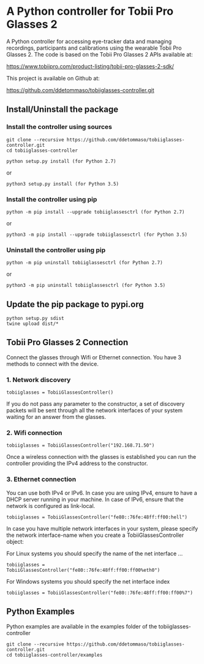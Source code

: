 # A Python controller for Tobii Pro Glasses 2

A Python controller for accessing eye-tracker data and managing recordings,
participants and calibrations using the wearable Tobii Pro Glasses 2.
The code is based on the Tobii Pro Glasses 2 APIs available at:

https://www.tobiipro.com/product-listing/tobii-pro-glasses-2-sdk/

This project is available on Github at:

https://github.com/ddetommaso/tobiiglasses-controller.git


## Install/Uninstall the package

### Install the controller using sources
```
git clone --recursive https://github.com/ddetommaso/tobiiglasses-controller.git
cd tobiiglasses-controller
```

```
python setup.py install (for Python 2.7)
```
or

```
python3 setup.py install (for Python 3.5)
```

### Install the controller using pip

```
python -m pip install --upgrade tobiiglassesctrl (for Python 2.7)
```

or

```
python3 -m pip install --upgrade tobiiglassesctrl (for Python 3.5)
```

### Uninstall the controller using pip

```
python -m pip uninstall tobiiglassesctrl (for Python 2.7)
```

or

```
python3 -m pip uninstall tobiiglassesctrl (for Python 3.5)
```

## Update the pip package to pypi.org

```
python setup.py sdist
twine upload dist/*
```

## Tobii Pro Glasses 2 Connection

Connect the glasses through Wifi or Ethernet connection. You have 3 methods to
connect with the device.

### 1. Network discovery

```
tobiiglasses = TobiiGlassesController()
```

If you do not pass any parameter to the constructor, a set of discovery packets
will be sent through all the network interfaces of your system waiting for an
answer from the glasses.


### 2. Wifi connection

```
tobiiglasses = TobiiGlassesController("192.168.71.50")
```

Once a wireless connection with the glasses is established you can run the
controller providing the IPv4 address to the constructor.


### 3. Ethernet connection

You can use both IPv4 or IPv6. In case you are using IPv4, ensure to have
a DHCP server running in your machine. In case of IPv6, ensure that the network
is configured as link-local.

```
tobiiglasses = TobiiGlassesController("fe80::76fe:48ff:ff00:hell")
```

In case you have multiple network interfaces in your system, please specify
the network interface-name when you create a TobiiGlassesController object:

For Linux systems you should specify the name of the net interface ...

```
tobiiglasses = TobiiGlassesController("fe80::76fe:48ff:ff00:ff00%eth0")
```

For Windows systems you should specify the net interface index

```
tobiiglasses = TobiiGlassesController("fe80::76fe:48ff:ff00:ff00%7")
```


## Python Examples

Python examples are available in the examples folder of the tobiiglasses-controller

```
git clone --recursive https://github.com/ddetommaso/tobiiglasses-controller.git
cd tobiiglasses-controller/examples
```
